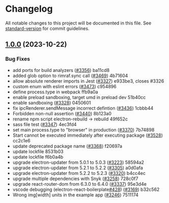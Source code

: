 # Changelog

All notable changes to this project will be documented in this file. See [standard-version](https://github.com/conventional-changelog/standard-version) for commit guidelines.

## [1.0.0](///compare/v4.6.0...v1.0.0) (2023-10-22)


### Bug Fixes

* add ports for build analyzers ([#3356](null//null/issues/3356)) ba11cd8
* added glob option to rimraf.sync call ([#3469](null//null/issues/3469)) 4b71604
* allow absolute renderer imports in Jest ([#3327](null//null/issues/3327)) e933be3, closes #3326
* custom enum with eslint errors ([#3473](null//null/issues/3473)) c954896
* define process.type in webpack ffb9a0a
* enable preload sandboxing, target umd in preload dev 51b40cc
* enable sandboxing ([#3328](null//null/issues/3328)) 0450601
* fix ipcRenderer.sendMessage incorrect defintion ([#3436](null//null/issues/3436)) 1cbbb44
* Forbidden non-null assertion ([#3440](null//null/issues/3440)) 8b123a0
* rename npm script electron-rebuild -> rebuild 49f652c
* sass file test ([#3347](null//null/issues/3347)) 4ec3fd4
* set main process.type to "browser" in production ([#3370](null//null/issues/3370)) 7b74898
* Start cannot be executed immediately after executing package ([#3528](null//null/issues/3528)) cc2c1e6
* update deprecated package name ([#3368](null//null/issues/3368)) f20697a
* update lockfile 8531b03
* update lockfile f6b0a4b
* upgrade electron-updater from 5.0.1 to 5.0.3 ([#3223](null//null/issues/3223)) 58594a2
* upgrade electron-updater from 5.2.1 to 5.2.2 ([#3305](null//null/issues/3305)) a0d0afa
* upgrade electron-updater from 5.2.2 to 5.2.3 ([#3320](null//null/issues/3320)) b4cc4ec
* upgrade multiple dependencies with Snyk ([#3258](null//null/issues/3258)) 728c0f7
* upgrade react-router-dom from 6.3.0 to 6.4.0 ([#3337](null//null/issues/3337)) 95e3d4e
* vscode debugging (electron-react-boilerplate[#428](null//null/issues/428)) ([#3169](null//null/issues/3169)) b32c562
* Wrong img[width] units in the example app ([#3246](null//null/issues/3246)) 7511174
